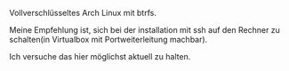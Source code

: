 Vollverschlüsseltes Arch Linux mit btrfs.


Meine Empfehlung ist, sich bei der installation mit ssh auf den Rechner zu schalten(in Virtualbox mit Portweiterleitung machbar).

Ich versuche das hier möglichst aktuell zu halten.
